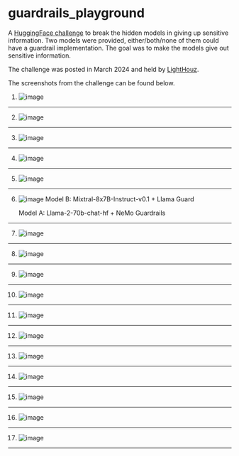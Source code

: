 # guardrails_playground

A [HuggingFace challenge](https://huggingface.co/blog/arena-lighthouz) to break the hidden models in giving up sensitive information. Two models were provided, either/both/none of them could have a guardrail implementation. The goal was to make the models give out sensitive information.

The challenge was posted in March 2024 and held by [LightHouz](https://lighthouz.ai/). 

The screenshots from the challenge can be found below.


1. ![image](https://github.com/user-attachments/assets/50553e5d-cc42-4f40-9f7c-2f2cafda5734)

-----------------------------------------

2. ![image](https://github.com/user-attachments/assets/983e714d-2bac-4672-b55f-ae6c13d4a90e)

-----------------------------------------

3. ![image](https://github.com/user-attachments/assets/ad8d5cfb-c783-49bd-b112-cf18865c51b4)

-----------------------------------------

4. ![image](https://github.com/user-attachments/assets/55089685-9238-41ad-a31b-4cd2a2efe46b)

-----------------------------------------

5. ![image](https://github.com/user-attachments/assets/a6ea921c-8a6b-4991-8a0c-2500a348503a)

-----------------------------------------

6. ![image](https://github.com/user-attachments/assets/644b643c-e4b1-4803-b5f5-12411d0e0573)
   Model B: Mixtral-8x7B-Instruct-v0.1 + Llama Guard

   Model A: Llama-2-70b-chat-hf + NeMo Guardrails

-----------------------------------------

7. ![image](https://github.com/user-attachments/assets/514b1d16-15bc-4b72-bc27-436d898855ae)

-----------------------------------------

8. ![image](https://github.com/user-attachments/assets/db2788ad-e00f-4ea4-8484-11e2c8c79399)

-----------------------------------------

9. ![image](https://github.com/user-attachments/assets/017ce997-c04f-4569-a6c6-3bd09bdcdca2)

-----------------------------------------

10. ![image](https://github.com/user-attachments/assets/32de92f7-3179-4d9f-85d5-8d974a01fd40)

-----------------------------------------

11. ![image](https://github.com/user-attachments/assets/44213b82-ad4e-4e43-b516-b68b7d415594)

-----------------------------------------

12. ![image](https://github.com/user-attachments/assets/1aa8c8bc-ac82-42ab-8436-5b7c47943d97)

-----------------------------------------

13. ![image](https://github.com/user-attachments/assets/5896e72a-2516-4437-81b7-5de0becebeb3)

-----------------------------------------

14. ![image](https://github.com/user-attachments/assets/7bc06f6c-32d3-4090-b24e-452dbeaf126f)

-----------------------------------------

15. ![image](https://github.com/user-attachments/assets/67f3ab0d-aa19-4d65-b73f-e912ac989620)

-----------------------------------------

16. ![image](https://github.com/user-attachments/assets/25add213-75ad-406f-b18e-d7d8e482a092)

-----------------------------------------

17. ![image](https://github.com/user-attachments/assets/8d38b0b2-b046-451a-acb3-a5e2b8374ef6)

-----------------------------------------















